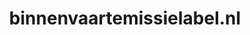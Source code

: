---
layout: post
title:  "binnenvaartemissielabel.nl"
internal_url:  "/data/binnenvaartemissielabel.nl.html"
categories: dutchgov
---